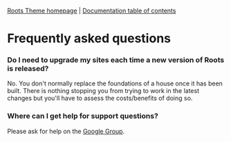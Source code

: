 [Roots Theme homepage](http://www.rootstheme.com/) | [Documentation
table of contents](README.md)

# Frequently asked questions

### Do I need to upgrade my sites each time a new version of Roots is released?

No. You don't normally replace the foundations of a house once it has been
built. There is nothing stopping you from trying to work in the latest changes
but you'll have to assess the costs/benefits of doing so.


### Where can I get help for support questions?

Please ask for help on the
[Google Group](https://groups.google.com/forum/?fromgroups#!forum/roots-theme).
